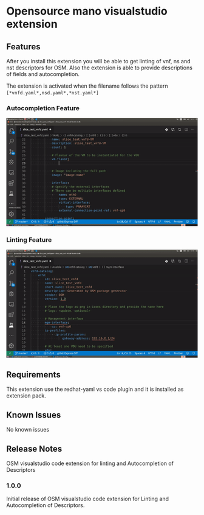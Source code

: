 # Opensource mano visualstudio extension

## Features

After you install this extension you will be able to get linting of vnf, ns and nst descriptors for OSM. Also the extension is able to provide descriptions of fields and autocompletion.

The extension is activated when the filename follows the pattern `[*vnfd.yaml*,nsd.yaml*,*nst.yaml*]`

### Autocompletion Feature

![Autocompletion Feature](./images/osm-autocompletion.gif)

### Linting Feature

![Linting Feature](./images/osm-linting.gif)

## Requirements

This extension use the redhat-yaml vs code plugin and it is installed as extension pack.

## Known Issues

No known issues

## Release Notes

OSM visualstudio code extension for linting and Autocompletion of Descriptors

### 1.0.0

Initial release of OSM visualstudio code extension for Linting and Autocompletion of Descriptors.
